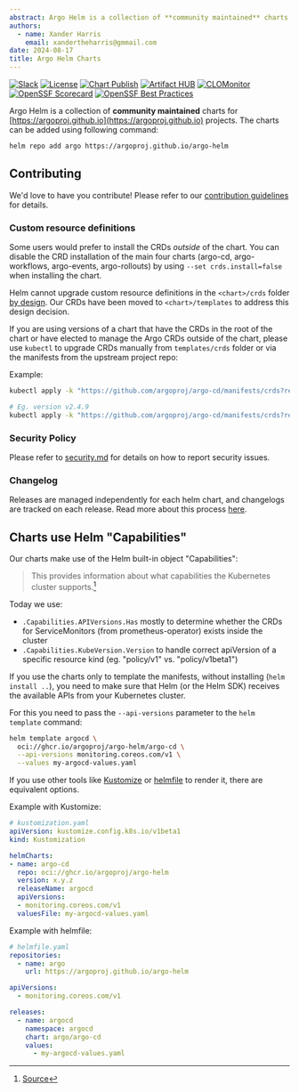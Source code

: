 ```yaml
---
abstract: Argo Helm is a collection of **community maintained** charts.
authors:
  - name: Xander Harris
    email: xandertheharris@gmmail.com
date: 2024-08-17
title: Argo Helm Charts
---
```


[![Slack](https://img.shields.io/badge/slack-%23argo--helm--charts-brightgreen.svg?logo=slack)](https://argoproj.github.io/community/join-slack)
[![License](https://img.shields.io/badge/License-Apache%202.0-blue.svg)](https://opensource.org/licenses/Apache-2.0)
[![Chart Publish](https://github.com/argoproj/argo-helm/actions/workflows/publish.yml/badge.svg?branch=main)](https://github.com/argoproj/argo-helm/actions/workflows/publish.yml)
[![Artifact HUB](https://img.shields.io/endpoint?url=https://artifacthub.io/badge/repository/argo)](https://artifacthub.io/packages/search?repo=argo)
[![CLOMonitor](https://img.shields.io/endpoint?url=https://clomonitor.io/api/projects/cncf/argo/badge)](https://clomonitor.io/projects/cncf/argo)
[![OpenSSF Scorecard](https://api.securityscorecards.dev/projects/github.com/argoproj/argo-helm/badge)](https://api.securityscorecards.dev/projects/github.com/argoproj/argo-helm)
[![OpenSSF Best Practices](https://www.bestpractices.dev/projects/7942/badge)](https://www.bestpractices.dev/projects/7942)

Argo Helm is a collection of **community maintained** charts for [https://argoproj.github.io](https://argoproj.github.io)
projects. The charts can be added using following command:

```bash
helm repo add argo https://argoproj.github.io/argo-helm
```

## Contributing

We'd love to have you contribute! Please refer to our
[contribution guidelines](contributing.md) for details.

### Custom resource definitions

Some users would prefer to install the CRDs _outside_ of the chart. You can
disable the CRD installation of the main four charts (argo-cd, argo-workflows,
argo-events, argo-rollouts) by using `--set crds.install=false` when installing
the chart.

Helm cannot upgrade custom resource definitions in the `<chart>/crds` folder
[by design](https://helm.sh/docs/chart_best_practices/custom_resource_definitions/#some-caveats-and-explanations).
Our CRDs have been moved to `<chart>/templates` to address this design decision.

If you are using versions of a chart that have the CRDs in the root of the
chart or have elected to manage the Argo CRDs outside of the chart, please
use `kubectl` to upgrade CRDs manually from `templates/crds`
folder or via the manifests from the upstream project repo:

Example:

```bash
kubectl apply -k "https://github.com/argoproj/argo-cd/manifests/crds?ref=<appVersion>"

# Eg. version v2.4.9
kubectl apply -k "https://github.com/argoproj/argo-cd/manifests/crds?ref=v2.4.9"
```

### Security Policy

Please refer to [security.md](security.md) for details on how to report
security issues.

### Changelog

Releases are managed independently for each helm chart, and changelogs are
tracked on each release. Read more about this process
[here](https://github.com/argoproj/argo-helm/blob/main/CONTRIBUTING.md#changelog).

## Charts use Helm "Capabilities"

Our charts make use of the Helm built-in object "Capabilities":

> This provides information about what capabilities the Kubernetes cluster
> supports.[^ref]

Today we use:

- `.Capabilities.APIVersions.Has` mostly to determine whether the CRDs for
  ServiceMonitors (from prometheus-operator) exists inside the cluster
- `.Capabilities.KubeVersion.Version` to handle correct apiVersion of a specific
  resource kind (eg. "policy/v1" vs. "policy/v1beta1")

If you use the charts only to template the manifests, without installing
(`helm install ..`), you need to make sure that Helm (or the Helm SDK) receives
the available APIs from your Kubernetes cluster.

For this you need to pass the `--api-versions` parameter to the `helm template`
command:

```bash
helm template argocd \
  oci://ghcr.io/argoproj/argo-helm/argo-cd \
  --api-versions monitoring.coreos.com/v1 \
  --values my-argocd-values.yaml
```

If you use other tools like
[Kustomize](https://kubectl.docs.kubernetes.io/references/kustomize/builtins/)
or [helmfile](https://helmfile.readthedocs.io/en/latest/#configuration) to
render it, there are equivalent options.

Example with Kustomize:

```yaml
# kustomization.yaml
apiVersion: kustomize.config.k8s.io/v1beta1
kind: Kustomization

helmCharts:
- name: argo-cd
  repo: oci://ghcr.io/argoproj/argo-helm
  version: x.y.z
  releaseName: argocd
  apiVersions:
  - monitoring.coreos.com/v1
  valuesFile: my-argocd-values.yaml
```

Example with helmfile:

```yaml
# helmfile.yaml
repositories:
  - name: argo
    url: https://argoproj.github.io/argo-helm

apiVersions:
  - monitoring.coreos.com/v1

releases:
  - name: argocd
    namespace: argocd
    chart: argo/argo-cd
    values:
      - my-argocd-values.yaml
```

[^ref]: [Source](https://helm.sh/docs/chart_template_guide/builtin_objects/)
